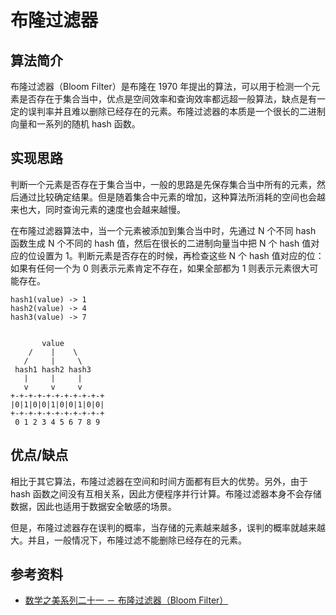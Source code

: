 # 布隆过滤器

## 算法简介

布隆过滤器（Bloom Filter）是布隆在 1970 年提出的算法，可以用于检测一个元素是否存在于集合当中，优点是空间效率和查询效率都远超一般算法，缺点是有一定的误判率并且难以删除已经存在的元素。布隆过滤器的本质是一个很长的二进制向量和一系列的随机 hash 函数。

## 实现思路

判断一个元素是否存在于集合当中，一般的思路是先保存集合当中所有的元素，然后通过比较确定结果。但是随着集合中元素的增加，这种算法所消耗的空间也会越来也大，同时查询元素的速度也会越来越慢。

在布隆过滤器算法中，当一个元素被添加到集合当中时，先通过 N 个不同 hash 函数生成 N 个不同的 hash 值，然后在很长的二进制向量当中把 N 个 hash 值对应的位设置为 1。判断元素是否存在的时候，再检查这些 N 个 hash 值对应的位：如果有任何一个为 0 则表示元素肯定不存在，如果全部都为 1 则表示元素很大可能存在。

```plain text
hash1(value) -> 1
hash2(value) -> 4
hash3(value) -> 7


       value
    /    |    \
   /     |     \
 hash1 hash2 hash3
   |     |     |
   v     v     v
+-+-+-+-+-+-+-+-+-+-+
|0|1|0|0|1|0|0|1|0|0|
+-+-+-+-+-+-+-+-+-+-+
 0 1 2 3 4 5 6 7 8 9
```

## 优点/缺点

相比于其它算法，布隆过滤器在空间和时间方面都有巨大的优势。另外，由于 hash 函数之间没有互相关系，因此方便程序并行计算。布隆过滤器本身不会存储数据，因此也适用于数据安全敏感的场景。

但是，布隆过滤器存在误判的概率，当存储的元素越来越多，误判的概率就越来越大。并且，一般情况下，布隆过滤不能删除已经存在的元素。

## 参考资料

- [数学之美系列二十一 － 布隆过滤器（Bloom Filter）](https://china.googleblog.com/2007/07/bloom-filter_7469.html)
